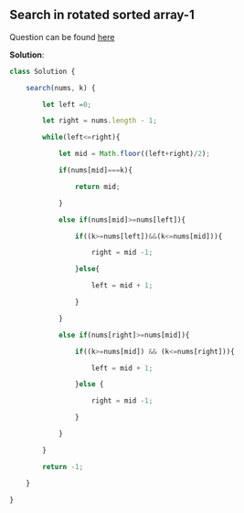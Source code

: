 ## Search in rotated sorted array-1

Question can be found [here](https://takeuforward.org/plus/data-structures-and-algorithm/binary-search/logic-building/search-in-rotated-sorted-array-i)

**Solution**:

```js
class Solution {

    search(nums, k) {

        let left =0;

        let right = nums.length - 1;

        while(left<=right){

            let mid = Math.floor((left+right)/2);

            if(nums[mid]===k){

                return mid;

            }

            else if(nums[mid]>=nums[left]){

                if((k>=nums[left])&&(k<=nums[mid])){

                    right = mid -1;

                }else{

                    left = mid + 1;

                }

            }

            else if(nums[right]>=nums[mid]){

                if((k>=nums[mid]) && (k<=nums[right])){

                    left = mid + 1;

                }else {

                    right = mid -1;

                }

            }

        }

        return -1;

    }

}
```

